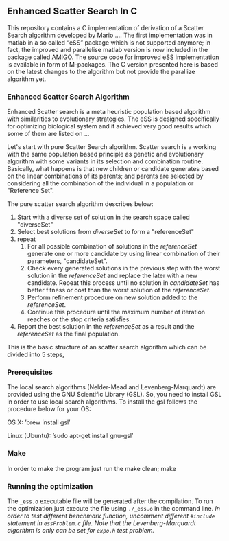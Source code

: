 ## Enhanced Scatter Search In C

This repository contains a C implementation of derivation of a Scatter Search algorithm developed by Mario .... The first implementation was in matlab in a so called “eSS” package which is not supported anymore; in fact, the improved and parallelise matlab version is now included in the package called AMIGO. The source code for improved eSS implementation is available in form of M-packages. The C version presented here is based on the latest changes to the algorithm but not provide the parallize algorithm yet. 

### Enhanced Scatter Search Algorithm 

Enhanced Scatter search is a meta heuristic population based algorithm with similarities to evolutionary strategies. The eSS is designed specifically for optimizing biological system and it achieved very good results which some of them are listed on ...

Let's start with pure Scatter Search algorithm. Scatter search is a working with the same population based principle as genetic and evolutionary algorithm with some variants in its selection and combination routine. Basically, what happens is that new children or candidate generates based on the linear combinations of its parents; and parents are selected by considering all the combination of the individual in a population or "Reference Set".

The pure scatter search algorithm describes below:

1. Start with a  diverse set of solution in the search space called "diverseSet"
2. Select best solutions from _diverseSet_ to form a "referenceSet"
3. repeat
	1. For all possible combination of solutions in the _referenceSet_ generate one or more candidate by using linear combination of their parameters, "candidateSet".
	2. Check every generated solutions in the previous step with the worst solution in the _referenceSet_ and replace the later with a new candidate. Repeat this process until no solution in _candidateSet_ has better fitness or cost than the worst solution of the _referenceSet_.
	3. Perform refinement procedure on new solution added to the _referenceSet_.
	4. Continue this procedure until the maximum number of iteration reaches or the stop criteria satisfies.
4.	Report the best solution in the _referenceSet_ as a result and the _referenceSet_ as the final population.

This is the basic structure of an scatter search algorithm which can be divided into 5 steps, 


### Prerequisites

The local search algorithms (Nelder-Mead and Levenberg-Marquardt) are provided using the GNU Scientific Library (GSL). So, you need to install GSL in order to use local search algorithms. To install the gsl follows the procedure below for your OS:

OS X:
	’brew install gsl’

Linux (Ubuntu):
	’sudo apt-get install gnu-gsl’

### Make

In order to make the program just run the
	make clean; make

### Running the optimization

The `_ess.o` executable file will be generated after the compilation. To run the optimization just execute the file using `./_ess.o` in the command line. *In order to test different benchmark function, uncomment different `#include` statement in `essProblem.c` file. Note that the Levenberg-Marquardt algorithm is only can be set for `expo.h` test problem.*